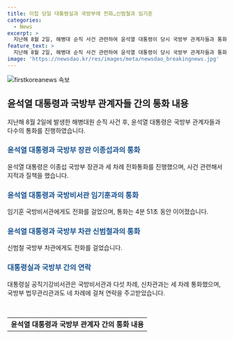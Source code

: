 ```yaml
---
title: 이첩 당일 대통령실과 국방부에 전화…신범철과 임기훈
categories:
  - News
excerpt: >
  지난해 8월 2일, 해병대 순직 사건 관련하여 윤석열 대통령이 당시 국방부 관계자들과 통화한 사실이 확인됐다. 사건 기록을 경찰에 이첩한 직후, 윤 대통령은 국방부 장관과 비서관, 그리고 군 검찰과의 통화가 확인됐으며, 대통령실과 국방부 간 연락도 이뤄졌다. 대통령실은 대통령의 비서관과의 통화는 문제가 아니지만 수사 중인 사안에 대한 언급은 부적절하다고 밝혔다. 국회 법사위에서는 관련 인물들이 출석해야 할 예정이다.
feature_text: >
  지난해 8월 2일, 해병대 순직 사건 관련하여 윤석열 대통령이 당시 국방부 관계자들과 통화한 사실이 확인됐다. 사건 기록을 경찰에 이첩한 직후, 윤 대통령은 국방부 장관과 비서관, 그리고 군 검찰과의 통화가 확인됐으며, 대통령실과 국방부 간 연락도 이뤄졌다. 대통령실은 대통령의 비서관과의 통화는 문제가 아니지만 수사 중인 사안에 대한 언급은 부적절하다고 밝혔다. 국회 법사위에서는 관련 인물들이 출석해야 할 예정이다.
image: 'https://newsdao.kr/res/images/meta/newsdao_breakingnews.jpg'
---
```


<p><img src="https://newsdao.kr/res/images/meta/newsdao_breakingnews.jpg" alt="firstkoreanews 속보" /></p>

<h2 data-ke-size="size26">윤석열 대통령과 국방부 관계자들 간의 통화 내용</h2>

<p data-ke-size="size16">지난해 8월 2일에 발생한 해병대원 순직 사건 후, 윤석열 대통령은 국방부 관계자들과 다수의 통화를 진행하였습니다.</p>

<h3><b><span style="color: #1a5490;">윤석열 대통령과 국방부 장관 이종섭과의 통화</span></b></h3>

<p data-ke-size="size16">윤석열 대통령은 이종섭 국방부 장관과 세 차례 전화통화를 진행했으며, 사건 관련해서 지적과 질책을 했습니다.</p>

<h3><b><span style="color: #1a5490;">윤석열 대통령과 국방비서관 임기훈과의 통화</span></b></h3>

<p data-ke-size="size16">임기훈 국방비서관에게도 전화를 걸었으며, 통화는 4분 51초 동안 이어졌습니다.</p>

<h3><b><span style="color: #1a5490;">윤석열 대통령과 국방부 차관 신범철과의 통화</span></b></h3>

<p data-ke-size="size16">신범철 국방부 차관에게도 전화를 걸었습니다.</p>

<h3><b><span style="color: #1a5490;">대통령실과 국방부 간의 연락</span></b></h3>

<p data-ke-size="size16">대통령실 공직기강비서관은 국방비서관과 다섯 차례, 신차관과는 세 차례 통화했으며, 국방부 법무관리관과도 네 차례에 걸쳐 연락을 주고받았습니다.</p>

<p data-ke-size="size16">&nbsp;</p>

<table>
    <tbody>
        <tr>
            <td style="text-align: center; height: 17px;"><b>윤석열 대통령과 국방부 관계자 간의 통화 내용</b></td>
        </tr>
    </tbody>
</table>

<p data-ke-size="size16">&nbsp;</p>

